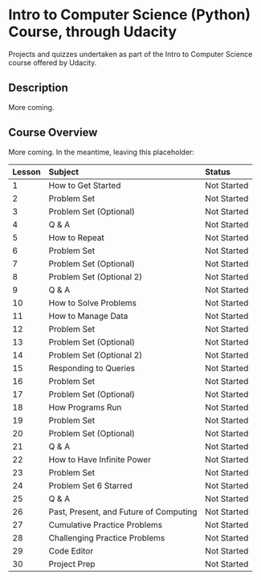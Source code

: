 # Intro to Computer Science (Python) Course, through Udacity

Projects and quizzes undertaken as part of the Intro to Computer Science course offered by Udacity.

## Description

More coming.

## Course Overview

More coming.  In the meantime, leaving this placeholder:

| Lesson| Subject                      | Status        | 
|:------------|:-----------------------------|:------------|
|   1   | How to Get Started              | Not Started |
|   2   | Problem Set                     | Not Started | 
|   3   | Problem Set (Optional)          | Not Started |   
|   4   | Q & A                           | Not Started | 
|   5   | How to Repeat                   | Not Started | 
|   6   | Problem Set                     | Not Started |
|   7   | Problem Set (Optional)          | Not Started | 
|   8   | Problem Set (Optional 2)        | Not Started |
|   9   | Q & A                           | Not Started | 
|  10   | How to Solve Problems           | Not Started | 
|  11   | How to Manage Data              | Not Started | 
|  12   | Problem Set                     | Not Started | 
|  13   | Problem Set (Optional)          | Not Started | 
|  14   | Problem Set (Optional 2)        | Not Started |
|  15   | Responding to Queries           | Not Started | 
|  16   | Problem Set                     | Not Started | 
|  17   | Problem Set (Optional)          | Not Started | 
|  18   | How Programs Run                | Not Started |    
|  19   | Problem Set                     | Not Started | 
|  20   | Problem Set (Optional)          | Not Started | 
|  21   | Q & A                           | Not Started |  
|  22   | How to Have Infinite Power      | Not Started | 
|  23   | Problem Set                     | Not Started | 
|  24   | Problem Set 6 Starred           | Not Started | 
|  25   | Q & A                           | Not Started | 
|  26   | Past, Present, and Future of Computing  | Not Started | 
|  27   | Cumulative Practice Problems    | Not Started | 
|  28   | Challenging Practice Problems   | Not Started | 
|  29   | Code Editor                     | Not Started | 
|  30   | Project Prep                    | Not Started | 

#### 
